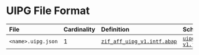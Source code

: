 # UIPG File Format

File | Cardinality | Definition | Schema | Example
:--- | :--- | :--- | :--- | :---
`<name>.uipg.json` | 1 | [`zif_aff_uipg_v1.intf.abap`](./type/zif_aff_uipg_v1.intf.abap) | [`uipg-v1.json`](./uipg-v1.json) | [/ui2/flp_demo_page.uipg.json](./examples//ui2/flp_demo_page.uipg.json)
